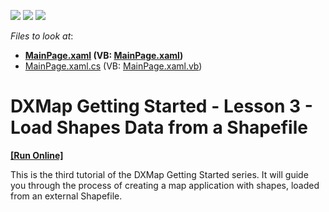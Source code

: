 <!-- default badges list -->
![](https://img.shields.io/endpoint?url=https://codecentral.devexpress.com/api/v1/VersionRange/128570751/13.1.4%2B)
[![](https://img.shields.io/badge/Open_in_DevExpress_Support_Center-FF7200?style=flat-square&logo=DevExpress&logoColor=white)](https://supportcenter.devexpress.com/ticket/details/E3646)
[![](https://img.shields.io/badge/📖_How_to_use_DevExpress_Examples-e9f6fc?style=flat-square)](https://docs.devexpress.com/GeneralInformation/403183)
<!-- default badges end -->
<!-- default file list -->
*Files to look at*:

* **[MainPage.xaml](./CS/XpfMapLesson3/MainPage.xaml) (VB: [MainPage.xaml](./VB/XpfMapLesson3/MainPage.xaml))**
* [MainPage.xaml.cs](./CS/XpfMapLesson3/MainPage.xaml.cs) (VB: [MainPage.xaml.vb](./VB/XpfMapLesson3/MainPage.xaml.vb))
<!-- default file list end -->
# DXMap Getting Started - Lesson 3 - Load Shapes Data from a Shapefile
<!-- run online -->
**[[Run Online]](https://codecentral.devexpress.com/e3646)**
<!-- run online end -->


<p>This is the third tutorial of the DXMap Getting Started series. It will guide you through the process of creating a map application with shapes, loaded from an external Shapefile.</p><br />


<br/>


